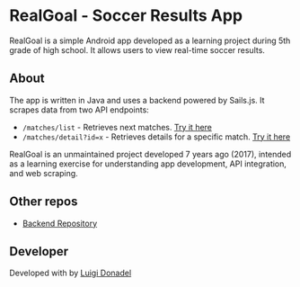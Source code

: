 # RealGoal - Soccer Results App

RealGoal is a simple Android app developed as a learning project during 5th grade of high school. It allows users to view real-time soccer results.

## About

The app is written in Java and uses a backend powered by Sails.js. It scrapes data from two API endpoints:

- `/matches/list` - Retrieves next matches. [Try it here](/matches/list)
- `/matches/detail?id=x` - Retrieves details for a specific match. [Try it here](/matches/detail?id=A7ZInGD0)

RealGoal is an unmaintained project developed 7 years ago (2017), intended as a learning exercise for understanding app development, API integration, and web scraping.

## Other repos

- [Backend Repository](https://github.com/donadev/realgoal-bk)

## Developer

Developed with <i class="fas fa-heart"></i> by [Luigi Donadel](https://luigidonadel.com)

